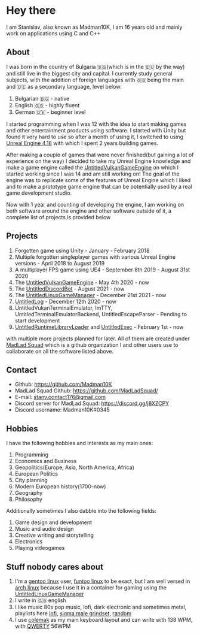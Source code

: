 # Hey there
I am Stanislav, also known as Madman10K, I am 16 years old and mainly work on applications using C and C++
## About
I was born in the country of Bulgaria 🇧🇬(which is in the 🇪🇺 by the way) and still live in the biggest city and capital. I currently study general subjects, with the addition of foreign languages with 🇬🇧 being the main and 🇩🇪 as a secondary language, level below:
1. Bulgarian 🇧🇬 - native
1. English 🇬🇧 - highly fluent
1. German 🇩🇪 - beginner level

I started programming when I was 12 with the idea to start making games and other entertainment products using software. I started with Unity but found it very hard to use so after a month of using it, I switched to using [Unreal Engine 4.18](https://www.unrealengine.com/en-US/blog/unreal-engine-4-18-released) with which I spent 2 years building games.

After making a couple of games that were never finished(but gaining a lot of experience on the way) I decided to take my Unreal Engine knowledge and make a game engine called the [UntitledVulkanGameEngine](https://github.com/MadLadSquad/UntitledVulkanGameEngine) on which I started working since I was 14 and am still working on! 
The goal of the engine was to replicate some of the features of Unreal Engine which I liked and to make a prototype game engine that can be potentially used by a real game development studio.

Now with 1 year and counting of developing the engine, I am working on both software around the engine and other software outside of it, a complete list of projects is provided below
## Projects
1. Forgotten game using Unity - January - February 2018
1. Multiple forgotten singleplayer games with various Unreal Engine versions - April 2018 to August 2019
1. A multiplayer FPS game using UE4 - September 8th 2019 - August 31st 2020
1. The [UntitledVulkanGameEngine](https://github.com/MadLadSquad/UntitledVulkanGameEngine) - May 4th 2020 - now
1. The [UntitledDiscordBot](https://github.com/MadLadSquad/MadLadSquadBot) - August 2021 - now
1. The [UntitledLinuxGameManager](https://github.com/MadLadSquad/UntitledLinuxGameManager/) - December 21st 2021 - now
1. [UntitledLog](https://github.com/MadLadSquad/UntitledLog/) - December 12th 2020 - now
1. UntitledVukanTerminalEmulator, ImTTY, UntitledTerminalEmulatorBackend, UntitledEscapeParser - Pending to start development
1. [UntitledRuntimeLibraryLoader](https://github.com/MadLadSquad/UntitledRuntimeLibraryLoader/) and [UntitledExec](https://github.com/MadLadSquad/UntitledExec) - February 1st - now

with multiple more projects planned for later. All of them are created under [MadLad Squad](https://github.com/MadLadSquad) which is a github organization I and other users use to collaborate on all the software listed above.
## Contact
- Github: <https://github.com/Madman10K>
- MadLad Squad Github: <https://github.com/MadLadSquad/>
- E-mail: stanv.contact176@gmail.com
- Discord server for MadLad Squad: <https://discord.gg/j8XZCPY>
- Discord username: Madman10K#0345

## Hobbies
I have the following hobbies and interests as my main ones:
1. Programming
1. Economics and Business
1. Geopolitics(Europe, Asia, North America, Africa)
1. European Politics
1. City planning
1. Modern European history(1700-now)
1. Geography
1. Philosophy

Additionally sometimes I also dabble into the following fields:
1. Game design and development
1. Music and audio design
1. Creative writing and storytelling
1. Electronics
1. Playing videogames
## Stuff nobody cares about
1. I'm a [gentoo linux](https://www.gentoo.org/) user, [funtoo linux](https://www.funtoo.org/Welcome) to be exact, but I am well versed in [arch linux](https://archlinux.org/) because I use it in a container for gaming using the [UntitledLinuxGameManager](https://github.com/MadLadSquad/UntitledLinuxGameManager)
1. I write in 🇬🇧 english
1. I like music 80s pop music, lofi, dark electronic and sometimes metal, playlists here [lofi](https://www.youtube.com/playlist?list=PL8yFU3veFghtteYYFdSnc-vaBZ3hHh4Wc), [sigma male grindset](https://www.youtube.com/playlist?list=PL8yFU3veFghvVpWseRViePuvSv4NQ0O9E), [random](https://www.youtube.com/playlist?list=PL8yFU3veFghsQwd2tTsYFn7ejZ7OlsFcm)
1. I use [colemak](https://colemak.com/) as my main keyboard layout and can write with 138 WPM, with [QWERTY](https://en.wikipedia.org/wiki/QWERTY) 56WPM
